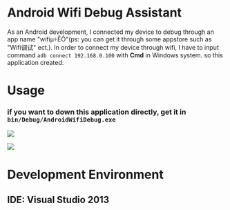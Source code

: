 # Android Wifi Debug Assistant
As an Android development, I connected my device to debug through an app name "wifiµ÷ÊÔ"(ps: you can get it through some appstore such as "Wifi调试" ect.). In order to connect my device through wifi, I have to input command `adb connect 192.168.0.100` with **Cmd** in Windows system. so this application created.

# Usage
### if you want to down this application directly, get it in `bin/Debug/AndroidWifiDebug.exe`
![](https://github.com/JuwanZhu/AndroidWifiDebugForWindows/blob/master/Demo/1.jpg)

![](https://github.com/JuwanZhu/AndroidWifiDebugForWindows/blob/master/Demo/2.jpg)

# Development Environment
## IDE: Visual Studio 2013
